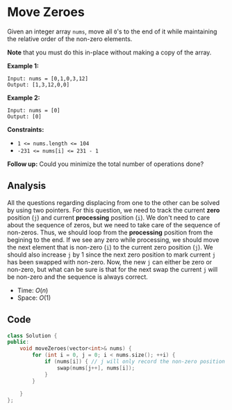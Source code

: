 # Move Zeroes

Given an integer array `nums`, move all `0`'s to the end of it while maintaining the relative order of the non-zero elements.

**Note** that you must do this in-place without making a copy of the array.

 

**Example 1:**

```
Input: nums = [0,1,0,3,12]
Output: [1,3,12,0,0]
```

**Example 2:**

```
Input: nums = [0]
Output: [0]
```

 

**Constraints:**

- `1 <= nums.length <= 104`
- `-231 <= nums[i] <= 231 - 1`

 

**Follow up:** Could you minimize the total number of operations done?

## Analysis

All the questions regarding displacing from one to the other can be solved by using two pointers. For this question, we need to track the current **zero** position (`j`) and current **processing** position (`i`). We don't need to care about the sequence of zeros, but we need to take care of the sequence of non-zeros. Thus, we should loop from the **processing** position from the begining to the end. If we see any zero while processing, we should move the next element that is non-zero (`i`) to the current zero position (`j`). We should also increase `j` by 1 since the next zero position to mark current `j` has been swapped with non-zero. Now, the new `j` can either be zero or non-zero, but what can be sure is that for the next swap the current `j` will be non-zero and the sequence is always correct.

* Time: $O(n)$
* Space: $O(1)$

## Code

```c++
class Solution {
public:
    void moveZeroes(vector<int>& nums) {
        for (int i = 0, j = 0; i < nums.size(); ++i) {
            if (nums[i]) { // j will only record the non-zero position
                swap(nums[j++], nums[i]);
            }
        }
    
    }
};
```

